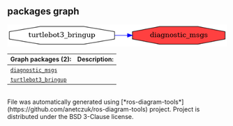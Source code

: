 <!--
File was automatically generated using 'ros-diagram-tools' project.
Project is distributed under the BSD 3-Clause license.
-->

## packages graph

[![diagnostic_msgs](diagnostic_msgs.png "diagnostic_msgs")](diagnostic_msgs.png)

| Graph packages (2): | Description: |
| ----------------------------------- | ------------ |
| [`diagnostic_msgs`](diagnostic_msgs.html) |  |
| [`turtlebot3_bringup`](turtlebot3_bringup.html) |  |


</br>
File was automatically generated using [*ros-diagram-tools*](https://github.com/anetczuk/ros-diagram-tools) project.
Project is distributed under the BSD 3-Clause license.
